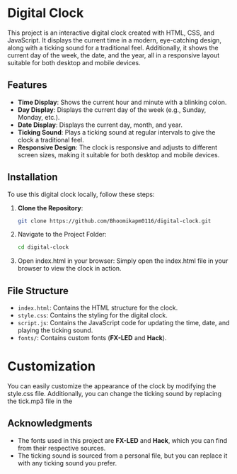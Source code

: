 # Digital Clock
This project is an interactive digital clock created with HTML, CSS, and JavaScript. It displays the current time in a modern, eye-catching design, along with a ticking sound for a traditional feel. Additionally, it shows the current day of the week, the date, and the year, all in a responsive layout suitable for both desktop and mobile devices.

## Features

- **Time Display**: Shows the current hour and minute with a blinking colon.
- **Day Display**: Displays the current day of the week (e.g., Sunday, Monday, etc.).
- **Date Display**: Displays the current day, month, and year.
- **Ticking Sound**: Plays a ticking sound at regular intervals to give the clock a traditional feel.
- **Responsive Design**: The clock is responsive and adjusts to different screen sizes, making it suitable for both desktop and mobile devices.

## Installation

To use this digital clock locally, follow these steps:

1. **Clone the Repository**:
   ```bash
   git clone https://github.com/Bhoomikapm0116/digital-clock.git
   ```
2. Navigate to the Project Folder:
   ```bash
   cd digital-clock
   ```
3. Open index.html in your browser:
   Simply open the index.html file in your browser to view the clock in action.
## File Structure

- `index.html`: Contains the HTML structure for the clock.
- `style.css`: Contains the styling for the digital clock.
- `script.js`: Contains the JavaScript code for updating the time, date, and playing the ticking sound.
- `fonts/`: Contains custom fonts (**FX-LED** and **Hack**).

# Customization
You can easily customize the appearance of the clock by modifying the style.css file. Additionally, you can change the ticking sound by replacing the tick.mp3 file in the <audio> tag.
## Acknowledgments

- The fonts used in this project are **FX-LED** and **Hack**, which you can find from their respective sources.
- The ticking sound is sourced from a personal file, but you can replace it with any ticking sound you prefer.
